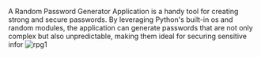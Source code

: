 A Random Password Generator Application is a handy tool for creating strong and secure passwords. By leveraging Python's built-in os and random modules, the application can generate passwords that are not only complex but also unpredictable, making them ideal for securing sensitive infor
![rpg1](https://github.com/user-attachments/assets/889ba802-cae1-4fa7-8ab7-61fa6247cbd2)
